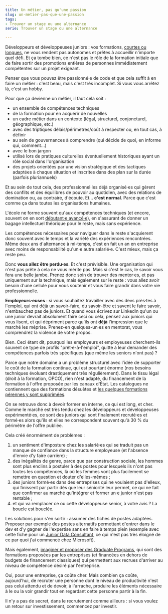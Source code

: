 ```yaml
---
title: Un métier, pas qu'une passion
slug: un-metier-pas-que-une-passion
tags:
- Trouver un stage ou une alternance
serie: Trouver un stage ou une alternance

---
```

Développeurs et développeuses juniors : vos formations, [courtes ou longues](/notes/2021-01-les-formations-courtes/), ne vous rendent pas autonomes et prêtes à accueillir n'importe quel défi. Et ça tombe bien, ce n'est pas le rôle de la formation initiale que de faire sortir des promotions entières de personnes immédiatement compétentes sur un projet exigeant.

Penser que vous pouvez être passionné·e de code et que cela suffit à en faire un métier : c'est beau, mais c'est très incomplet. Si vous vous arrêtez là, c'est un hobby.

Pour que ça devienne un métier, il faut cela soit :

* un ensemble de compétences techniques
* de la formation pour en acquérir de nouvelles
* un cadre métier dans un contexte (légal, structurel, conjoncturel, géographique, etc.)
* avec des triptiques délais/périmètres/coût à respecter ou, en tout cas, à définir
* au sein de gouvernances à comprendre (qui décide de quoi, en informe qui, comment…)
* avec le bon jargon
* utilisé lors de pratiques culturelles éventuellement historiques ayant un rôle social dans l'organisation
* des projets orientées par une vision stratégique et des tactiques adaptées à chaque situation et inscrites dans des plan sur la durée (parfois pluriannuels)

Et au sein de tout cela, des professionnel·les déjà organisé·es qui gèrent des conflits et des équilibres de pouvoir au quotidien, avec des relations de domination ou, au contraire, d'écoute. Et… **c'est normal**. Parce que c'est comme ça dans toutes les organisations humaines.

L'école ne forme souvent qu'aux compétences techniques (et encore, souvent on en sort [débutant·e avancé·e](https://boris.schapira.dev/notes/2015-09-expert-ou-pas/)), en s'assurant de donner un bagage intellectuel théorique pour le reste, mais sans expérience.

Les compétences nécessaires pour naviguer dans le reste s'acquierent donc souvent avec le temps et la variété des expériences rencontrées. Même deux ans d'alternance à mi-temps, c'est en fait un an en entreprise avec moins de responsabilité qu'un·e autre salarié·e. C'est mieux, mais ça reste peu.

Donc **vous allez être perdu·es**. Et c'est prévisible. Une organisation qui n'est pas prête à cela ne vous mérite pas. Mais si c'est le cas, le savoir vous fera une belle jambe. Prenez donc soin de trouver des mentor·es, et pas uniquement sur la technique, mais également sur le reste : vous allez avoir besoin d'une cellule pour vous soutenir et vous faire grandir dans votre vie professionnelle.

<p class="emphasis"><strong>Employeurs·euses</strong> : si vous souhaitez travailler avec des devs près·tes à l'emploi, qui ont déjà un savoir-faire, du savoir-être et savent le faire savoir, n'embauchez pas de juniors. Et quand vous écrivez sur LinkedIn qu'un ou une junior devrait absolument faire ceci ou cela, pensez aux juniors qui vous lisent, et qui dépriment parce qu'ils ont <strong>déjà</strong> l'impression que le marché les méprise. Prenez-en quelques-un·es en mentorat, vous comprendrez la violence de votre propos.</p>

Bien. Ceci étant dit, pourquoi les employeurs et employeuses cherchent-ils souvent ce type de profils "prêt·e-à-l'emploi", quitte à leur demander des compétences parfois très spécifiques (que même les seniors n'ont pas) ?

Parce que notre domaine a un problème structurel avec l'idée de supporter le coût de la formation continue, qui est pourtant énorme (nos besoins techniques évoluant drastiquement très régulièrement). Dans le tissu légal (droit à la formation, OPCO), rien n'est adapté, du financement de la formation à l'offre proposée par les canaux d'État. Les catalogues ne contiennent que des formations désuètes et [les quelques formations pérennes y sont supprimées](https://www.opquast.com/france-competences-et-cpf-suite-et-fin/).

On se retrouve donc à devoir former en interne, ce qui est long, et cher. Comme le marché est très tendu chez les développeurs et développeuses expérimenté·es, ce sont des juniors qui sont finalement recruté·es et formé·es alors qu'ils et elles ne correspondent souvent qu'à 30 % du périmètre de l'offre publiée.

Cela créé énormément de problèmes :

1. un sentiment d'imposture chez les salarié·es qui se traduit pas un manque de confiance dans la structure employeuse (et l'absence d'envie d'y faire carrière) ;
2. des inégalités de genre, parce que par construction sociale, les hommes sont plus enclins à postuler à des postes pour lesquels ils n'ont pas toutes les compétences, là où les femmes vont plus facilement se remettre en question et douter d'elles-mêmes ;
3. des juniors formé·es dans des entreprises qui ne voulaient pas d'elleux, qui finissent par partir dès que leur séniorité leur permet, ce qui ne fait que confirmer au marché qu'intégrer et former un·e junior n'est pas rentable ;
4. et qui va remplacer ce ou cette développeuse senior, à votre avis ? La boucle est bouclée.

Les solutions pour s'en sortir : assumer des fiches de postes adaptées. Proposer par exemple des postes alternatifs permettant d'entrer dans le dev et d'y gagner de l'expertise sans en faire à temps plein (exemple avec cette fiche pour un [Junior Data Consultant](https://jobs.lever.co/contentsquare/8e891be2-f21c-44dc-9514-a9551c08d010?lever-via=Jk4USoE9Eg), ce qui n'est pas très éloigné de ce par quoi j'ai commencé chez Microsoft).

Mais également, [imaginer et proposer des <span lang="en">Graduate Programs</span>](https://www.letudiant.fr/etudes/qu-est-ce-qu-un-graduate-program.html), qui sont des formations proposées par les entreprises (et financées en dehors de budgets de financement classiques) qui permettent aux recrues d'arriver au niveau de compétence désiré par l'entreprise.

Oui, pour une entreprise, ça coûte cher. Mais combien ça coûte, aujourd'hui, de recruter une personne dont le niveau de productivité n'est pas celui attendu et de devoir, à l'arrache, produire les éléments nécessaire à le ou la voir grandir tout en regardant cette personne partir à la fin.

Il n'y a pas de secret, dans le recrutement comme ailleurs : si vous voulez un retour sur investissement, commencez par investir.